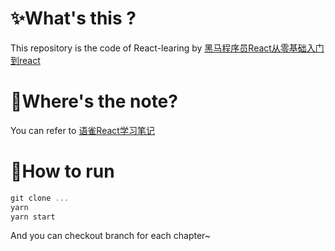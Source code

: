 # ✨What's this ?

This repository is the code of React-learing by [黑马程序员React从零基础入门到react](https://www.bilibili.com/video/BV14y4y1g7M4?p=73)

# 🎉Where's the note?

You can refer to [语雀React学习笔记](https://www.yuque.com/xiaowugunxueqiu/rq4nl9)

# 🎃How to run

```js
git clone ...
yarn
yarn start
```
And you can checkout branch for each chapter~
